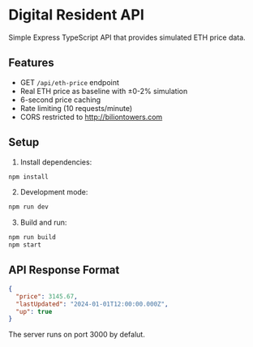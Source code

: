 # Digital Resident API

Simple Express TypeScript API that provides simulated ETH price data.

## Features

- GET `/api/eth-price` endpoint
- Real ETH price as baseline with ±0-2% simulation
- 6-second price caching
- Rate limiting (10 requests/minute)
- CORS restricted to http://biliontowers.com

## Setup

1. Install dependencies:
```bash
npm install
```

2. Development mode:
```bash
npm run dev
```

3. Build and run:
```bash
npm run build
npm start
```

## API Response Format

```json
{
  "price": 3145.67,
  "lastUpdated": "2024-01-01T12:00:00.000Z",
  "up": true
}
```

The server runs on port 3000 by defalut. 